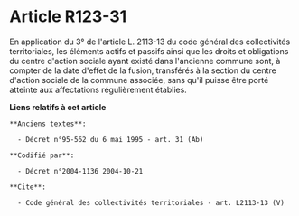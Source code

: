 # Article R123-31

En application du 3° de l'article L. 2113-13 du code général des collectivités territoriales, les éléments actifs et passifs
ainsi que les droits et obligations du centre d'action sociale ayant existé dans l'ancienne commune sont, à compter de la
date d'effet de la fusion, transférés à la section du centre d'action sociale de la commune associée, sans qu'il puisse être
porté atteinte aux affectations régulièrement établies.

**Liens relatifs à cet article**

	**Anciens textes**:

	  - Décret n°95-562 du 6 mai 1995 - art. 31 (Ab)

	**Codifié par**:

	  - Décret n°2004-1136 2004-10-21

	**Cite**:

	  - Code général des collectivités territoriales - art. L2113-13 (V)
